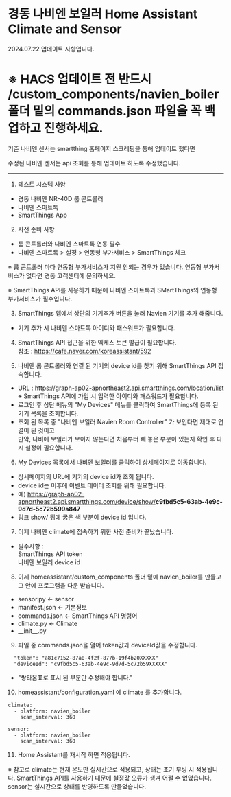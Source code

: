 # 경동 나비엔 보일러 Home Assistant Climate and Sensor

2024.07.22 업데이트 사항입니다.

# ※ HACS 업데이트 전 반드시 /custom_components/navien_boiler 폴더 밑의 commands.json 파일을 꼭 백업하고 진행하세요.

기존 나비엔 센서는 smartthing 홈페이지 스크레핑을 통해 업데이트 했다면

수정된 나비엔 센서는 api 조회를 통해 업데이트 하도록 수정했습니다. 

---------------------------------------------------------------------------------------

1) 테스트 시스템 사양<br>
  - 경동 나비엔 NR-40D 룸 콘트롤러<br>
  - 나비엔 스마트톡 <br>
  - SmartThings App<br>

2) 사전 준비 사항 
  - 룸 콘트롤러와 나비엔 스마트톡 연동 필수
  - 나비엔 스마트톡 > 설정 >  연동형 부가서비스 > SmartThings 체크
  
  ※ 룸 콘트롤러 마다 연동형 부가서비스가 지원 안되는 경우가 있습니다. 연동형 부가서비스가 없다면 경동 고객센터에 문의하세요.
  
  ※ SmartThings API를 사용하기 때문에 나비엔 스마트톡과 SMartThings의 연동형 부가서비스가 필수입니다.

3) SmartThings 앱에서 상단의 기기추가 버튼을 눌러 Navien 기기를 추가 해줍니다. 
  - 기기 추가 시 나비엔 스마트톡 아이디와 패스워드가 필요합니다.
  
4) SmartThings API 접근을 위한 엑세스 토큰 발급이 필요합니다.<br>
  참조 : https://cafe.naver.com/koreassistant/592
  
5) 나비엔 롬 콘트롤러와 연결 된 기기의 device id를 찾기 위해 SmartThings API 접속합니다.
  - URL : https://graph-ap02-apnortheast2.api.smartthings.com/location/list<br>
          ※ SmartThings API에 가입 시 입력한 아이디와 패스워드가 필요합니다.
  - 로그인 후 상단 메뉴의 "My Devices" 메뉴를 클릭하여 SmartThings에 등록 된 기기 목록을 조회합니다.
  - 조회 된 목록 중 "나비엔 보일러	Navien Room Controller" 가 보인다면 제대로 연결이 된 것이고<br> 
    만약, 나비에 보일러가 보이지 않는다면 처음부터 빼 놓은 부분이 있는지 확인 후 다시 설정이 필요합니다.

6) My Devices 목록에서 나비엔 보일러를 클릭하여 상세페이지로 이동합니다.
  - 상세페이지의  URL에 기기의 device id가 조회 됩니다.
  - device id는 이후에 이벤트 데이터 조회를 위해 필요합니다.
  - 예) https://graph-ap02-apnortheast2.api.smartthings.com/device/show/<b>c9fbd5c5-63ab-4e9c-9d7d-5c72b599a847</b>
  - 링크 show/ 뒤에 굵은 색 부분이 device id 입니다.
  
7) 이제 나비엔 climate에 접속하기 위한 사전 준비가 끝났습니다.
  - 필수사항 : <br> 
     SmartThings API token<br>
     나비엔 보일러 device id

8) 이제 homeassistant/custom_components 폴더 밑에 navien_boiler를 만들고 그 안에
  프로그램을 다운 받습니다.
  - sensor.py <- sensor 
  - manifest.json <- 기본정보
  - commands.json <- SmartThings API 명령어
  - climate.py <- Climate
  - \_\_init__.py

9) 파일 중 commands.json을 열어 token값과 deviceId값을 수정합니다.
```
  "token": "a81c7152-87a0-4f2f-877b-19f4b20XXXXX"
  "deviceId": "c9fbd5c5-63ab-4e9c-9d7d-5c72b59XXXXX"
```  
  - "쌍타옴표로 표시 된 부분만 수정해야 합니다."


10) homeassistant/configuration.yaml 에 climate 를 추가합니다.
```
climate:
  - platform: navien_boiler
    scan_interval: 360

sensor:
  - platform: navien_boiler
    scan_interval: 360
```
11) Home Assistant를 재시작 하면 적용됩니다.

※ 참고로 climate는 현재 온도만 실시간으로 적용되고, 상태는 초기 부팅 시 적용됩니다.
   SmartThings API를 사용하기 때문에 설정값 오류가 생겨 어쩔 수 없었습니다.
  sensor는 실시간으로 상태를 반영하도록 만들었습니다.


